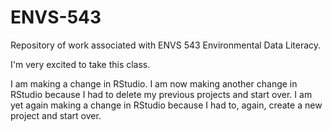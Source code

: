 # ENVS-543
Repository of work associated with ENVS 543 Environmental Data Literacy.

I'm very excited to take this class.

I am making a change in RStudio.  I am now making another change in RStudio because I had to delete my previous projects and start over.  I am yet again making a change in RStudio because I had to, again, create a new project and start over.
